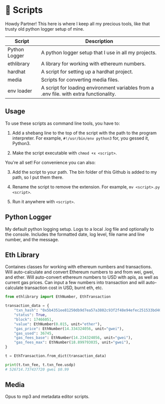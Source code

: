# 🥾 Scripts

Howdy Partner!
This here is where I keep all my precious tools, like that trusty old python logger setup of mine.

| **Script**    | **Description**                                                                        |
| ------------- | -------------------------------------------------------------------------------------- |
| Python Logger | A python logger setup that I use in all my projects.                                   |
| ethlibrary    | A library for working with ethereum numbers.                                           |
| hardhat       | A script for setting up a hardhat project.                                             |
| media         | Scripts for converting media files.                                                    |
| env loader    | A script for loading environment variables from a .env file. with extra functionality. |

## Usage

To use these scripts as command line tools, you have to:

1. Add a shebang line to the top of the script with the path to the program interpreter. For example, `#!/usr/bin/env python3` for, you gessed it, Python3.

2. Make the script executable with `chmod +x <script>`.

You're all set! For convenience you can also:

3. Add the script to your path. The bin folder of this Github is added to my path, so I put them there.

4. Rename the script to remove the extension. For example, `mv <script>.py <script>`.

5. Run it anywhere with `<script>`.

## Python Logger

My default python logging setup. Logs to a local .log file and optionally to the console. Includes the formatted date, log level, file name and line number, and the message.

## Eth Library

Containes classes for working with ethereum numbers and transactions. Will auto-calculate and convert Ethereum numbers to and from wei, gwei, and ether. Will auto-convert ethereum numbers to USD with apis, as well as current gas prices. Can input a few numbers into transaction and will auto-calculate transaction cost in USD, burnt eth, etc.

```python
from ethlibrary import EthNumber, EthTransaction

transaction_data = {
    "txn_hash": "0x5b4351ee81250db9d7ea57a3802c93f2f48e94efec251533bd4096029b38bd26",
    "status": True,
    "block": 17466051,
    "value": EthNumber(0.015, unit="ether"),
    "gas_price": EthNumber(14.334324056, unit="gwei"),
    "gas_used": 36745,
    "gas_fees_base": EthNumber(14.234324056, unit="gwei"),
    "gas_fees_max": EthNumber(18.899793035, unit="gwei"),
}

t = EthTransaction.from_dict(transaction_data)

print(t.txn_fee, t.txn_fee.usdp)
# 526714.737437720 gwei $0.99
```

## Media

Opus to mp3 and metadata editor scripts.
